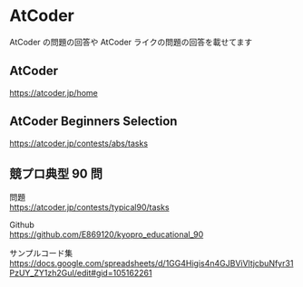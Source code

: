 # AtCoder

AtCoder の問題の回答や AtCoder ライクの問題の回答を載せてます

## AtCoder

https://atcoder.jp/home

## AtCoder Beginners Selection

https://atcoder.jp/contests/abs/tasks

## 競プロ典型 90 問

問題</br>
https://atcoder.jp/contests/typical90/tasks

Github</br>
https://github.com/E869120/kyopro_educational_90

サンプルコード集</br>
https://docs.google.com/spreadsheets/d/1GG4Higis4n4GJBViVltjcbuNfyr31PzUY_ZY1zh2GuI/edit#gid=105162261
